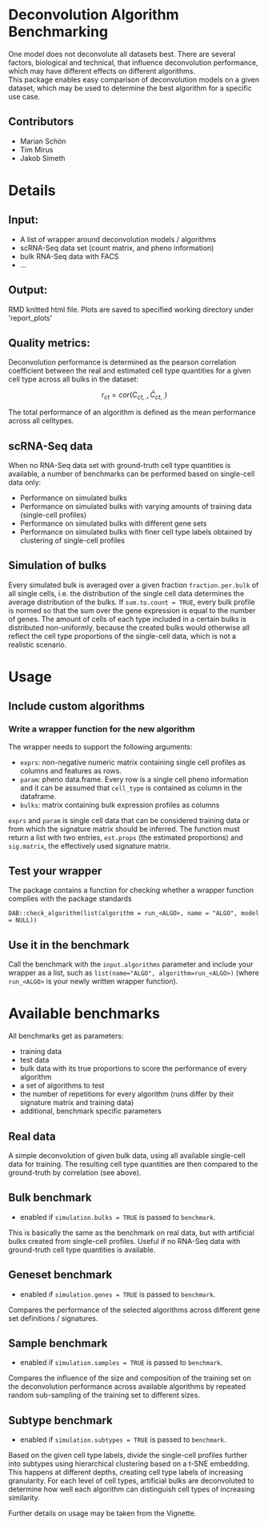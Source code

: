 # Deconvolution Algorithm Benchmarking

One model does not deconvolute all datasets best. There are several factors, biological and technical, that influence deconvolution performance, which may have different effects on different algorithms.  
This package enables easy comparison of deconvolution models on a given dataset, which may be used to determine the best algorithm for a specific use case.

## Contributors
* Marian Schön
* Tim Mirus
* Jakob Simeth

# Details

## Input:  
* A list of wrapper around deconvolution models / algorithms
* scRNA-Seq data set (count matrix, and pheno information)
* bulk RNA-Seq data with FACS
* ...

## Output: 
RMD knitted html file. Plots are saved to specified working directory under 'report_plots'

## Quality metrics: 
Deconvolution performance is determined as the pearson correlation coefficient between the real and estimated cell type quantities for a given cell type across all bulks in the dataset:  
```math
r_{ct} = cor(C_{ct,.}, \hat{C}_{ct,.})
```
The total performance of an algorithm is defined as the mean performance across all celltypes.

## scRNA-Seq data 
When no RNA-Seq data set with ground-truth cell type quantities is available, a number of benchmarks can be performed based on single-cell data only:

* Performance on simulated bulks
* Performance on simulated bulks with varying amounts of training data (single-cell profiles)
* Performance on simulated bulks with different gene sets
* Performance on simulated bulks with finer cell type labels obtained by clustering of single-cell profiles

## Simulation of bulks

Every simulated bulk is averaged over a given fraction `fraction.per.bulk` of all single cells, i.e. the distribution of the single cell data determines the average distribution of the bulks. If `sum.to.count = TRUE`, every bulk profile is normed so that the sum over the gene expression is equal to the number of genes. The amount of cells of each type included in a certain bulks is distributed non-uniformly, because the created bulks would otherwise all reflect the cell type proportions of the single-cell data, which is not a realistic scenario.
    
# Usage

## Include custom algorithms

### Write a wrapper function for the new algorithm  

The wrapper needs to support the following arguments:
  - `exprs`: non-negative numeric matrix containing single cell profiles as columns and features as rows.
  - `param`: pheno data.frame. Every row is a single cell pheno information and it can be assumed that `cell_type` is contained as column in the dataframe.
  - `bulks`: matrix containing bulk expression profiles as columns

`exprs` and `param` is single cell data that can be considered training data or from which the signature matrix should be inferred.
The function must return a list with two entries, `est.props` (the estimated proportions) and `sig.matrix`, the effectively used signature matrix.

## Test your wrapper
The package contains a function for checking whether a wrapper function complies with the package standards
```
DAB::check_algorithm(list(algorithm = run_<ALGO>, name = "ALGO", model = NULL))
```

## Use it in the benchmark
Call the benchmark with the `input.algorithms` parameter and include your wrapper as a list, such as `list(name="ALGO", algorithm=run_<ALGO>)` (where `run_<ALGO>` is your newly written wrapper function).

# Available benchmarks
All benchmarks get as parameters:
  - training data
  - test data
  - bulk data with its true proportions to score the performance of every algorithm
  - a set of algorithms to test
  - the number of repetitions for every algorithm (runs differ by their signature matrix and training data)
  - additional, benchmark specific parameters

## Real data
A simple deconvolution of given bulk data, using all available single-cell data for training. The resulting cell type quantities are then compared to the ground-truth by correlation (see above).

## Bulk benchmark
* enabled if `simulation.bulks = TRUE` is passed to `benchmark`.

This is basically the same as the benchmark on real data, but with artificial bulks created from single-cell profiles. Useful if no RNA-Seq data with ground-truth cell type quantities is available.

## Geneset benchmark
* enabled if `simulation.genes = TRUE` is passed to `benchmark`.

Compares the performance of the selected algorithms across different gene set definitions / signatures.

## Sample benchmark
* enabled if `simulation.samples = TRUE` is passed to `benchmark`.

Compares the influence of the size and composition of the training set on the deconvolution performance across available algorithms by repeated random sub-sampling of the training set to different sizes.

## Subtype benchmark
* enabled if `simulation.subtypes = TRUE` is passed to `benchmark`.

Based on the given cell type labels, divide the single-cell profiles further into subtypes using hierarchical clustering based on a t-SNE embedding. This happens at different depths, creating cell type labels of increasing granularity. For each level of cell types, artificial bulks are deconvoluted to determine how well each algorithm can distinguish cell types of increasing similarity.

Further details on usage may be taken from the Vignette.